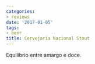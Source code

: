 ```yaml
---
categories:
- reviews
date: '2017-01-05'
tags:
- beer
title: Cervejaria Nacional Stout
---
```


Equilíbrio entre amargo e doce.